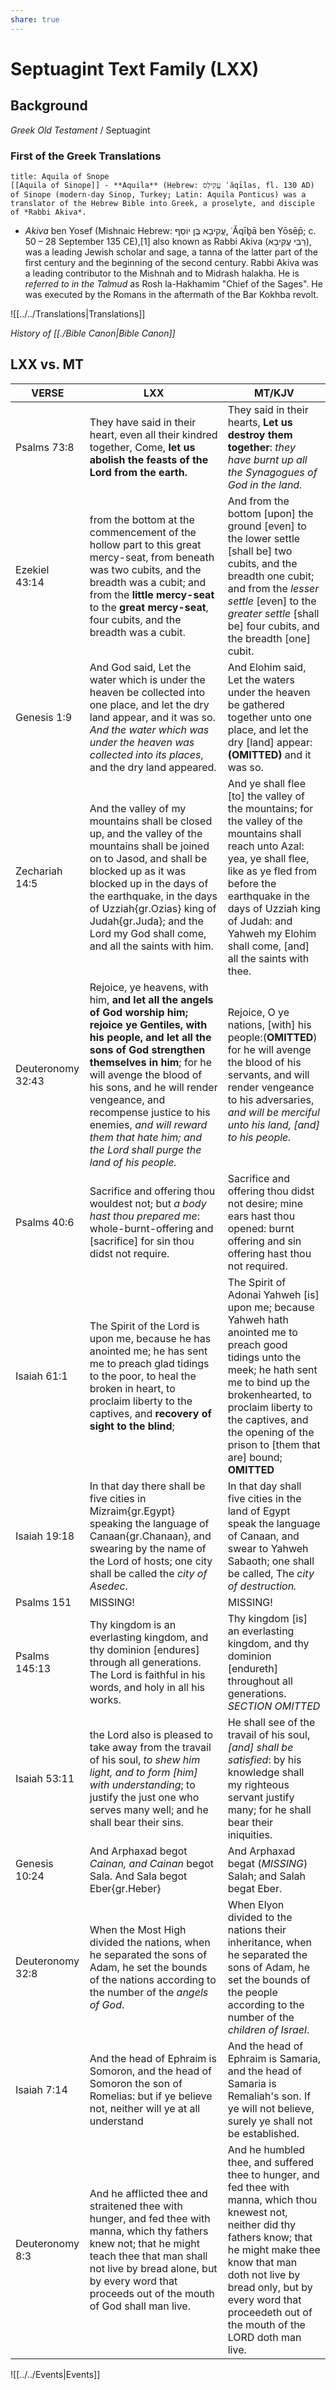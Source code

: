 ```yaml
---
share: true
---
```


# Septuagint Text Family (LXX)


## Background

*Greek Old Testament* / Septuagint

### First of the Greek Translations
```ad-note
title: Aquila of Snope
[[Aquila of Sinope]] - **Aquila** (Hebrew: עֲקִילַס ʿăqīlas, fl. 130 AD) of Sinope (modern-day Sinop, Turkey; Latin: Aquila Ponticus) was a translator of the Hebrew Bible into Greek, a proselyte, and disciple of *Rabbi Akiva*.
```

- *Akiva* ben Yosef (Mishnaic Hebrew: עֲקִיבָא בֶּן יוֹסֵף, ʿĂqīḇā ben Yōsēp̄; c. 50 – 28 September 135 CE),[1] also known as Rabbi Akiva (רַבִּי עֲקִיבָא), was a leading Jewish scholar and sage, a tanna of the latter part of the first century and the beginning of the second century. Rabbi Akiva was a leading contributor to the Mishnah and to Midrash halakha. He is *referred to in the Talmud* as Rosh la-Hakhamim "Chief of the Sages". He was executed by the Romans in the aftermath of the Bar Kokhba revolt.

![[../../Translations|Translations]]


*History of [[./Bible Canon|Bible Canon]]*


## LXX vs. MT


| **VERSE**         | **LXX**                                                                                                                                                                                                                                                                                                                                                                             | **MT/KJV**                                                                                                                                                                                                                                                                        |
| ----------------- | ----------------------------------------------------------------------------------------------------------------------------------------------------------------------------------------------------------------------------------------------------------------------------------------------------------------------------------------------------------------------------------- | --------------------------------------------------------------------------------------------------------------------------------------------------------------------------------------------------------------------------------------------------------------------------------- |
| Psalms 73:8       |  They have said in their heart, even all their kindred together, Come, **let us abolish the feasts of the Lord from the earth.**       |  They said in their hearts, **Let us destroy them together**: *they have burnt up all the Synagogues of God in the land.*                       |
| Ezekiel 43:14     | from the bottom at the commencement of the hollow part to this great mercy-seat, from beneath was two cubits, and the breadth was a cubit; and from the **little mercy-seat** to the **great mercy-seat**, four cubits, and the breadth was a cubit. &nbsp;                                                                                                                         | And from the bottom [upon] the ground [even] to the lower settle [shall be] two cubits, and the breadth one cubit; and from the _lesser settle_ [even] to the _greater settle_ [shall be] four cubits, and the breadth [one] cubit.                                               |
| Genesis 1:9       | And God said, Let the water which is under the heaven be collected into one place, and let the dry land appear, and it was so. _And the water which was under the heaven was collected into its places_, and the dry land appeared.                                                                                                                                                 | And Elohim said, Let the waters under the heaven be gathered together unto one place, and let the dry [land] appear: **(OMITTED)** and it was so.                                                                                                                                 |
| Zechariah 14:5    | And the valley of my mountains shall be closed up, and the valley of the mountains shall be joined on to Jasod, and shall be blocked up as it was blocked up in the days of the earthquake, in the days of Uzziah{gr.Ozias} king of Judah{gr.Juda}; and the Lord my God shall come, and all the saints with him.                                                                    | And ye shall flee [to] the valley of the mountains; for the valley of the mountains shall reach unto Azal: yea, ye shall flee, like as ye fled from before the earthquake in the days of Uzziah king of Judah: and Yahweh my Elohim shall come, [and] all the saints with thee.   |
| Deuteronomy 32:43 | Rejoice, ye heavens, with him, **and let all the angels of God worship him; rejoice ye Gentiles, with his people, and let all the sons of God strengthen themselves in him**; for he will avenge the blood of his sons, and he will render vengeance, and recompense justice to his enemies, _and will reward them that hate him; and the Lord shall purge the land of his people._ | Rejoice, O ye nations, [with] his people:(**OMITTED**) for he will avenge the blood of his servants, and will render vengeance to his adversaries, _and will be merciful unto his land, [and] to his people._                                                                     |
| Psalms 40:6       | Sacrifice and offering thou wouldest not; but _a body hast thou prepared me_: whole-burnt-offering and [sacrifice] for sin thou didst not require.                                                                                                                                                                                                                                  | Sacrifice and offering thou didst not desire; mine ears hast thou opened: burnt offering and sin offering hast thou not required.                                                                                                                                                 |
| Isaiah 61:1       | The Spirit of the Lord is upon me, because he has anointed me; he has sent me to preach glad tidings to the poor, to heal the broken in heart, to proclaim liberty to the captives, and **recovery of sight to the blind**;                                                                                                                                                         | The Spirit of Adonai Yahweh [is] upon me; because Yahweh hath anointed me to preach good tidings unto the meek; he hath sent me to bind up the brokenhearted, to proclaim liberty to the captives, and the opening of the prison to [them that are] bound; **OMITTED**            |
| Isaiah 19:18      | In that day there shall be five cities in Mizraim{gr.Egypt} speaking the language of Canaan{gr.Chanaan}, and swearing by the name of the Lord of hosts; one city shall be called the _city of Asedec_.                                                                                                                                                                              | In that day shall five cities in the land of Egypt speak the language of Canaan, and swear to Yahweh Sabaoth; one shall be called, The _city of destruction._                                                                                                                     |
| Psalms 151        | MISSING!                                                                                                                                                                                                                                                                                                                                                                            | MISSING!                                                                                                                                                                                                                                                                          |
| Psalms 145:13     | Thy kingdom is an everlasting kingdom, and thy dominion [endures] through all generations. The Lord is faithful in his words, and holy in all his works.                                                                                                                                                                                                                            | Thy kingdom [is] an everlasting kingdom, and thy dominion [endureth] throughout all generations. _SECTION OMITTED_                                                                                                                                                                |
| Isaiah 53:11      | the Lord also is pleased to take away from the travail of his soul, _to shew him light, and to form [him] with understanding_; to justify the just one who serves many well; and he shall bear their sins.                                                                                                                                                                          | He shall see of the travail of his soul, _[and] shall be satisfied_: by his knowledge shall my righteous servant justify many; for he shall bear their iniquities.                                                                                                                |
| Genesis 10:24     | And Arphaxad begot _Cainan, and Cainan_ begot Sala. And Sala begot Eber{gr.Heber}                                                                                                                                                                                                                                                                                                   | And Arphaxad begat (_MISSING_) Salah; and Salah begat Eber.                                                                                                                                                                                                                       |
| Deuteronomy 32:8  | When the Most High divided the nations, when he separated the sons of Adam, he set the bounds of the nations according to the number of the _angels of God_.                                                                                                                                                                                                                        | When Elyon divided to the nations their inheritance, when he separated the sons of Adam, he set the bounds of the people according to the number of the _children of Israel_.                                                                                                     |
| Isaiah 7:14       | And the head of Ephraim is Somoron, and the head of Somoron the son of Romelias: but if ye believe not, neither will ye at all understand                                                                                                                                                                                                                                           | And the head of Ephraim is Samaria, and the head of Samaria is Remaliah's son. If ye will not believe, surely ye shall not be established.                                                                                                                                        |
| Deuteronomy 8:3   | And he afflicted thee and straitened thee with hunger, and fed thee with manna, which thy fathers knew not; that he might teach thee that man shall not live by bread alone, but by every word that proceeds out of the mouth of God shall man live.                                                                                                                                | And he humbled thee, and suffered thee to hunger, and fed thee with manna, which thou knewest not, neither did thy fathers know; that he might make thee know that man doth not live by bread only, but by every word that proceedeth out of the mouth of the LORD doth man live. |


![[../../Events|Events]]


